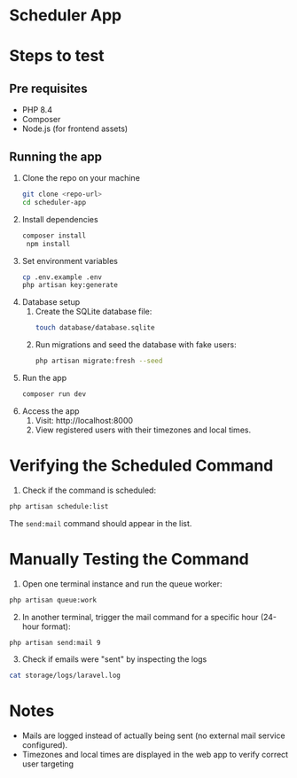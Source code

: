 # Scheduler App

# Steps to test

## Pre requisites
- PHP 8.4
- Composer
- Node.js (for frontend assets)

## Running the app
1. Clone the repo on your machine
   ```bash
   git clone <repo-url>
   cd scheduler-app
   ```
2. Install dependencies
   ```bash
   composer install
    npm install
   ```
3. Set environment variables
    ```bash
    cp .env.example .env
    php artisan key:generate
    ```
4. Database setup
    1. Create the SQLite database file:
       ```bash
       touch database/database.sqlite
       ```
    4. Run migrations and seed the database with fake users:
       ```bash
       php artisan migrate:fresh --seed
       ```
5. Run the app
   ```bash
   composer run dev
   ```
6. Access the app
    1. Visit: http://localhost:8000
    2. View registered users with their timezones and local times.

# Verifying the Scheduled Command

1. Check if the command is scheduled:
```bash
php artisan schedule:list
```
The `send:mail` command should appear in the list.


# Manually Testing the Command

1. Open one terminal instance and run the queue worker:
```bash
php artisan queue:work
```   
2. In another terminal, trigger the mail command for a specific hour (24-hour format):
```bash
php artisan send:mail 9
```
3. Check if emails were "sent" by inspecting the logs
```bash
cat storage/logs/laravel.log
```

# Notes
- Mails are logged instead of actually being sent (no external mail service configured).
- Timezones and local times are displayed in the web app to verify correct user targeting
